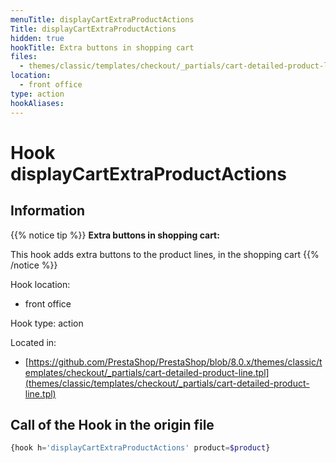 ```yaml
---
menuTitle: displayCartExtraProductActions
Title: displayCartExtraProductActions
hidden: true
hookTitle: Extra buttons in shopping cart
files:
  - themes/classic/templates/checkout/_partials/cart-detailed-product-line.tpl
location:
  - front office
type: action
hookAliases:
---
```


# Hook displayCartExtraProductActions

## Information

{{% notice tip %}}
**Extra buttons in shopping cart:** 

This hook adds extra buttons to the product lines, in the shopping cart
{{% /notice %}}

Hook location:
  - front office

Hook type: action

Located in: 
  - [https://github.com/PrestaShop/PrestaShop/blob/8.0.x/themes/classic/templates/checkout/_partials/cart-detailed-product-line.tpl](themes/classic/templates/checkout/_partials/cart-detailed-product-line.tpl)

## Call of the Hook in the origin file

```php
{hook h='displayCartExtraProductActions' product=$product}
```